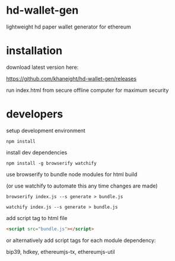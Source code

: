 # hd-wallet-gen
lightweight hd paper wallet generator for ethereum

# installation 
download latest version here:

https://github.com/khaneight/hd-wallet-gen/releases

run index.html from secure offline computer for maximum security

# developers
setup development environment

`npm install`

install dev dependencies

`npm install -g browserify watchify`

use browserify to bundle node modules for html build 

(or use watchify to automate this any time changes are made)

`browserify index.js --s generate > bundle.js` 

`watchify index.js --s generate > bundle.js`

add script tag to html file
```html 
<script src="bundle.js"></script>
```
or alternatively add script tags for each module dependency: 

bip39, hdkey, ethereumjs-tx, ethereumjs-util
